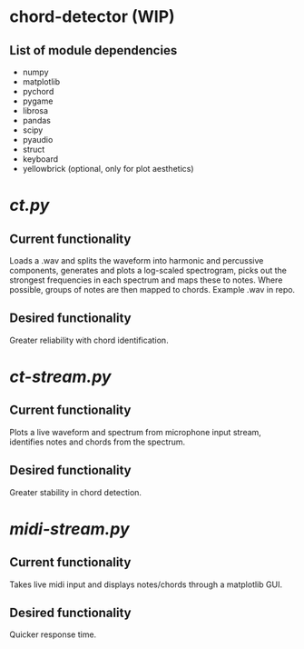 # chord-detector (WIP)

## List of module dependencies
- numpy
- matplotlib
- pychord
- pygame
- librosa
- pandas
- scipy
- pyaudio
- struct
- keyboard
- yellowbrick (optional, only for plot aesthetics)


# _ct.py_

## Current functionality
Loads a .wav and splits the waveform into harmonic and percussive components, generates and plots a log-scaled spectrogram, picks out the strongest frequencies in each spectrum and maps these to notes. Where possible, groups of notes are then mapped to chords. Example .wav in repo.

## Desired functionality
Greater reliability with chord identification.

# _ct-stream.py_

## Current functionality
Plots a live waveform and spectrum from microphone input stream, identifies notes and chords from the spectrum.

## Desired functionality
Greater stability in chord detection.

# _midi-stream.py_

## Current functionality
Takes live midi input and displays notes/chords through a matplotlib GUI.

## Desired functionality
Quicker response time.

